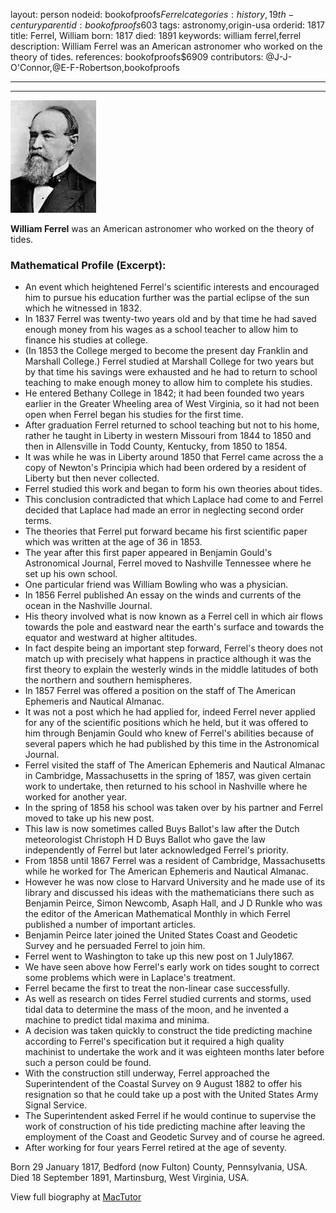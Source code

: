 layout: person
nodeid: bookofproofs$Ferrel
categories: history,19th-century
parentid: bookofproofs$603
tags: astronomy,origin-usa
orderid: 1817
title: Ferrel, William
born: 1817
died: 1891
keywords: william ferrel,ferrel
description: William Ferrel was an American astronomer who worked on the theory of tides.
references: bookofproofs$6909
contributors: @J-J-O'Connor,@E-F-Robertson,bookofproofs

---



---

![Ferrel.jpg](https://github.com/bookofproofs/bookofproofs.github.io/blob/main/_sources/_assets/images/portraits/Ferrel.jpg?raw=true)

**William Ferrel** was an American astronomer who worked on the theory of tides.

### Mathematical Profile (Excerpt):
* An event which heightened Ferrel's scientific interests and encouraged him to pursue his education further was the partial eclipse of the sun which he witnessed in 1832.
* In 1837 Ferrel was twenty-two years old and by that time he had saved enough money from his wages as a school teacher to allow him to finance his studies at college.
* (In 1853 the College merged to become the present day Franklin and Marshall College.) Ferrel studied at Marshall College for two years but by that time his savings were exhausted and he had to return to school teaching to make enough money to allow him to complete his studies.
* He entered Bethany College in 1842; it had been founded two years earlier in the Greater Wheeling area of West Virginia, so it had not been open when Ferrel began his studies for the first time.
* After graduation Ferrel returned to school teaching but not to his home, rather he taught in Liberty in western Missouri from 1844 to 1850 and then in Allensville in Todd County, Kentucky, from 1850 to 1854.
* It was while he was in Liberty around 1850 that Ferrel came across the a copy of Newton's Principia which had been ordered by a resident of Liberty but then never collected.
* Ferrel studied this work and began to form his own theories about tides.
* This conclusion contradicted that which Laplace had come to and Ferrel decided that Laplace had made an error in neglecting second order terms.
* The theories that Ferrel put forward became his first scientific paper which was written at the age of 36 in 1853.
* The year after this first paper appeared in Benjamin Gould's Astronomical Journal, Ferrel moved to Nashville Tennessee where he set up his own school.
* One particular friend was William Bowling who was a physician.
* In 1856 Ferrel published An essay on the winds and currents of the ocean in the Nashville Journal.
* His theory involved what is now known as a Ferrel cell in which air flows towards the pole and eastward near the earth's surface and towards the equator and westward at higher altitudes.
* In fact despite being an important step forward, Ferrel's theory does not match up with precisely what happens in practice although it was the first theory to explain the westerly winds in the middle latitudes of both the northern and southern hemispheres.
* In 1857 Ferrel was offered a position on the staff of The American Ephemeris and Nautical Almanac.
* It was not a post which he had applied for, indeed Ferrel never applied for any of the scientific positions which he held, but it was offered to him through Benjamin Gould who knew of Ferrel's abilities because of several papers which he had published by this time in the Astronomical Journal.
* Ferrel visited the staff of The American Ephemeris and Nautical Almanac in Cambridge, Massachusetts in the spring of 1857, was given certain work to undertake, then returned to his school in Nashville where he worked for another year.
* In the spring of 1858 his school was taken over by his partner and Ferrel moved to take up his new post.
* This law is now sometimes called Buys Ballot's law after the Dutch meteorologist Christoph H D Buys Ballot who gave the law independently of Ferrel but later acknowledged Ferrel's priority.
* From 1858 until 1867 Ferrel was a resident of Cambridge, Massachusetts while he worked for The American Ephemeris and Nautical Almanac.
* However he was now close to Harvard University and he made use of its library and discussed his ideas with the mathematicians there such as Benjamin Peirce, Simon Newcomb, Asaph Hall, and J D Runkle who was the editor of the American Mathematical Monthly in which Ferrel published a number of important articles.
* Benjamin Peirce later joined the United States Coast and Geodetic Survey and he persuaded Ferrel to join him.
* Ferrel went to Washington to take up this new post on 1 July1867.
* We have seen above how Ferrel's early work on tides sought to correct some problems which were in Laplace's treatment.
* Ferrel became the first to treat the non-linear case successfully.
* As well as research on tides Ferrel studied currents and storms, used tidal data to determine the mass of the moon, and he invented a machine to predict tidal maxima and minima.
* A decision was taken quickly to construct the tide predicting machine according to Ferrel's specification but it required a high quality machinist to undertake the work and it was eighteen months later before such a person could be found.
* With the construction still underway, Ferrel approached the Superintendent of the Coastal Survey on 9 August 1882 to offer his resignation so that he could take up a post with the United States Army Signal Service.
* The Superintendent asked Ferrel if he would continue to supervise the work of construction of his tide predicting machine after leaving the employment of the Coast and Geodetic Survey and of course he agreed.
* After working for four years Ferrel retired at the age of seventy.

Born 29 January 1817, Bedford (now Fulton) County, Pennsylvania, USA. Died 18 September 1891, Martinsburg, West Virginia, USA.

View full biography at [MacTutor](https://mathshistory.st-andrews.ac.uk/Biographies/Ferrel/)
